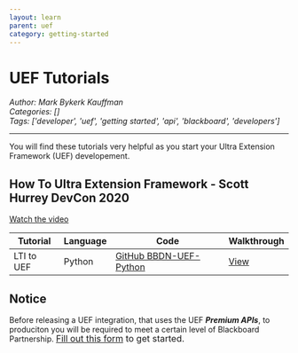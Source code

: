 ```yaml
---
layout: learn
parent: uef
category: getting-started
---
```

# UEF Tutorials
*Author: Mark Bykerk Kauffman*  
*Categories: []*  
*Tags: ['developer', 'uef', 'getting started', 'api', 'blackboard', 'developers']*  
<hr />

You will find these tutorials very helpful as you start your Ultra Extension Framework (UEF) developement. 

## How To Ultra Extension Framework - Scott Hurrey DevCon 2020
[Watch the video](https://bbdemo.hosted.panopto.com/Panopto/Pages/Viewer.aspx?id=fc63a1ab-ea88-4c79-8ca7-abf70124b035#)

Tutorial | Language | Code | Walkthrough
--- | --- |--- | --- 
LTI to UEF | Python | [GitHub BBDN-UEF-Python](https://github.com/blackboard/BBDN-UEF-Python) | [View](/learn/UEF/lti-to-uef-tutorial.html)

## Notice
Before releasing a UEF integration, that uses the UEF ***Premium APIs***, to produciton you will be required to meet a certain level of Blackboard Partnership. [<span style="font-size:12.0pt;line-height:107%">Fill out this form</span>](https://go.blackboard.com/UEF)<span style="font-size:12.0pt;line-height:107%"> to get started.

